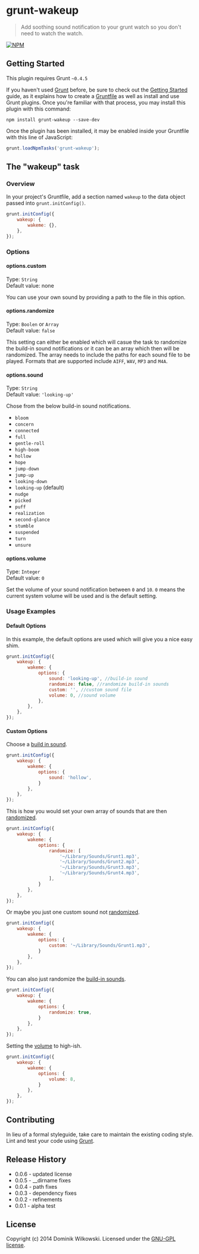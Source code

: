 grunt-wakeup
============

> Add soothing sound notification to your grunt watch so you don't need to watch the watch.

[![NPM](https://nodei.co/npm/grunt-wakeup.png)](https://nodei.co/npm/grunt-wakeup/)

## Getting Started
This plugin requires Grunt `~0.4.5`

If you haven't used [Grunt](http://gruntjs.com/) before, be sure to check out the [Getting Started](http://gruntjs.com/getting-started) guide, as it explains how to create a [Gruntfile](http://gruntjs.com/sample-gruntfile) as well as install and use Grunt plugins. Once you're familiar with that process, you may install this plugin with this command:

```shell
npm install grunt-wakeup --save-dev
```

Once the plugin has been installed, it may be enabled inside your Gruntfile with this line of JavaScript:

```js
grunt.loadNpmTasks('grunt-wakeup');
```

## The "wakeup" task

### Overview
In your project's Gruntfile, add a section named `wakeup` to the data object passed into `grunt.initConfig()`.

```js
grunt.initConfig({
	wakeup: {
		wakeme: {},
	},
});
```


### Options


#### options.custom
Type: `String`  
Default value: none

You can use your own sound by providing a path to the file in this option.


#### options.randomize
Type: `Boolen` or `Array`  
Default value: `false`

This setting can either be enabled which will casue the task to randomize the build-in sound notifications or it can be an array
which then will be randomized. The array needs to include the paths for each sound file to be played.
Formats that are supported include `AIFF`, `WAV`, `MP3` and `M4A`.


#### options.sound
Type: `String`  
Default value: `'looking-up'`

Chose from the below build-in sound notifications.

- `bloom`
- `concern`
- `connected`
- `full`
- `gentle-roll`
- `high-boom`
- `hollow`
- `hope`
- `jump-down`
- `jump-up`
- `looking-down`
- `looking-up` (default)
- `nudge`
- `picked`
- `puff`
- `realization`
- `second-glance`
- `stumble`
- `suspended`
- `turn`
- `unsure`


#### options.volume
Type: `Integer`  
Default value: `0`

Set the volume of your sound notification between `0` and `10`. `0` means the current system volume will be used and is the default setting.


### Usage Examples

#### Default Options
In this example, the default options are used which will give you a nice easy shim.

```js
grunt.initConfig({
	wakeup: {
		wakeme: {
			options: {
				sound: 'looking-up', //build-in sound
				randomize: false, //randomize build-in sounds
				custom: '', //custom sound file
				volume: 0, //sound volume
			},
		},
	},
});
```

#### Custom Options
Choose a [build in sound](#optionssound).

```js
grunt.initConfig({
	wakeup: {
		wakeme: {
			options: {
				sound: 'hollow',
			}
		},
	},
});
```

This is how you would set your own array of sounds that are then [randomized](#optionsrandomize).

```js
grunt.initConfig({
	wakeup: {
		wakeme: {
			options: {
				randomize: [
					'~/Library/Sounds/Grunt1.mp3',
					'~/Library/Sounds/Grunt2.mp3',
					'~/Library/Sounds/Grunt3.mp3',
					'~/Library/Sounds/Grunt4.mp3',
				],
			}
		},
	},
});
```

Or maybe you just one custom sound not [randomized](#optionsrandomize).

```js
grunt.initConfig({
	wakeup: {
		wakeme: {
			options: {
				custom: '~/Library/Sounds/Grunt1.mp3',
			}
		},
	},
});
```

You can also just randomize the [build-in sounds](#optionssound).

```js
grunt.initConfig({
	wakeup: {
		wakeme: {
			options: {
				randomize: true,
			}
		},
	},
});
```

Setting the [volume](optionsvolume) to high-ish.

```js
grunt.initConfig({
	wakeup: {
		wakeme: {
			options: {
				volume: 8,
			}
		},
	},
});
```

## Contributing
In lieu of a formal styleguide, take care to maintain the existing coding style.
Lint and test your code using [Grunt](http://gruntjs.com/).

## Release History
* 0.0.6 - updated license
* 0.0.5 - __dirname fixes
* 0.0.4 - path fixes
* 0.0.3 - dependency fixes
* 0.0.2 - refinements
* 0.0.1 - alpha test

## License
Copyright (c) 2014 Dominik Wilkowski. Licensed under the [GNU-GPL license](https://github.com/dominikwilkowski/grunt-wakeup/blob/master/LICENSE).